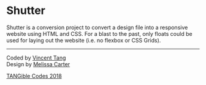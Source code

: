 # Shutter

Shutter is a conversion project to convert a design file into a responsive website using HTML and CSS. For a blast to the past, only floats could be used for laying out the website (i.e. no flexbox or CSS Grids).

***

Coded by [Vincent Tang](https://github.com/vwstang)\
Design by [Melissa Carter](https://www.linkedin.com/in/cartermelissa/)

[TANGible Codes 2018](https://tangible.codes)
